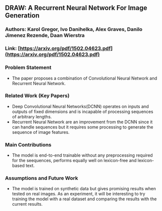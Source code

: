 ## DRAW: A Recurrent Neural Network For Image Generation
### Authors: Karol Gregor, Ivo Danihelka, Alex Graves, Danilo Jimenez Rezende, Daan Wierstra 
### Link: [https://arxiv.org/pdf/1502.04623.pdf](https://arxiv.org/pdf/1502.04623.pdf)

### Problem Statement
- The paper proposes a combination of Convolutional Neural Network and Recurrent Neural Network. 

### Related Work (Key Papers)
- Deep Convolutional Neural Networks(DCNN) operates on inputs and outputs of fixed dimensions and is incapable of processing sequences of arbitrary lengths.  
- Recurrent Neural Network are an improvement from the DCNN since it can handle sequences but it requires some processing to generate the sequence of image features. 

### Main Contributions
- The model is end-to-end trainable  without any preprocessing required for the seequences, performs equally well on lexicon-free and lexicon-based text. 

### Assumptions and Future Work
- The model is trained on synthetic data but gives promising results when tested on real images. As an experiment, it will be interesting to try training the model with a real dataset and comparing the results with the current results. 
